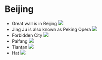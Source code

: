 # Beijing
- Great wall is in Beijing
![](greatwall.svg)
- Jing Ju is also known as Peking Opera
![](jingju.svg)
- Forbidden City
![](forbidden-city.svg)
- Paifang
![](paifang.svg)
- Tiantan
![](tiantan.svg)
- Hat
![](beijing-hat.svg)